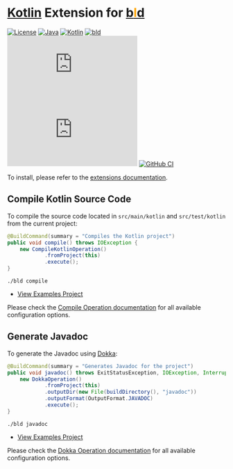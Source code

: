 # [Kotlin](https://kotlinlang.org/) Extension for [b<span style="color:orange">l</span>d](https://rife2.com/bld) 

[![License](https://img.shields.io/badge/license-Apache%20License%202.0-blue.svg)](https://opensource.org/licenses/Apache-2.0)
[![Java](https://img.shields.io/badge/java-17%2B-blue)](https://www.oracle.com/java/technologies/javase/jdk17-archive-downloads.html)
[![Kotlin](https://img.shields.io/badge/kotlin-1.9.22-7f52ff.svg)](https://kotlinlang.org)
[![bld](https://img.shields.io/badge/1.8.0-FA9052?label=bld&labelColor=2392FF)](https://rife2.com/bld)
[![Release](https://flat.badgen.net/maven/v/metadata-url/repo.rife2.com/releases/com/uwyn/rife2/bld-kotlin/maven-metadata.xml?color=blue)](https://repo.rife2.com/#/releases/com/uwyn/rife2/bld-kotlin)
[![Snapshot](https://flat.badgen.net/maven/v/metadata-url/repo.rife2.com/snapshots/com/uwyn/rife2/bld-kotlin/maven-metadata.xml?label=snapshot)](https://repo.rife2.com/#/snapshots/com/uwyn/rife2/bld-kotlin)
[![GitHub CI](https://github.com/rife2/bld-kotlin/actions/workflows/bld.yml/badge.svg)](https://github.com/rife2/bld-kotlin/actions/workflows/bld.yml)

To install, please refer to the [extensions documentation](https://github.com/rife2/bld/wiki/Extensions).

## Compile Kotlin Source Code

To compile the source code located in `src/main/kotlin` and `src/test/kotlin` from the current project:

```java
@BuildCommand(summary = "Compiles the Kotlin project")
public void compile() throws IOException {
    new CompileKotlinOperation()
            .fromProject(this)
            .execute();
}
```

```console
./bld compile
```

- [View Examples Project](https://github.com/rife2/bld-kotlin/tree/main/examples/)

Please check the [Compile Operation documentation](https://rife2.github.io/bld-kotlin/rife/bld/extension/CompileKotlinOperation.html#method-summary)
for all available configuration options.

## Generate Javadoc

To generate the Javadoc using [Dokka](https://github.com/Kotlin/dokka):

```java
@BuildCommand(summary = "Generates Javadoc for the project")
public void javadoc() throws ExitStatusException, IOException, InterruptedException {
    new DokkaOperation()
            .fromProject(this)
            .outputDir(new File(buildDirectory(), "javadoc"))
            .outputFormat(OutputFormat.JAVADOC)
            .execute();
}
```

```console
./bld javadoc
```

- [View Examples Project](https://github.com/rife2/bld-kotlin/tree/main/examples/)

Please check the [Dokka Operation documentation](https://rife2.github.io/bld-kotlin/rife/bld/extension/dokka/DokkaOperation.html#method-summary)
for all available configuration options.
